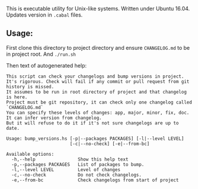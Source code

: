 This is executable utility for Unix-like systems. Written under Ubuntu 16.04.
Updates version in `.cabal` files.

## Usage:

First clone this directory to project directory and ensure `CHANGELOG.md` to be in project root.
And `./run.sh`

Then text of autogenerated help:

```
This script can check your changelogs and bump versions in project.
It's rigorous. Check will fail if any commit or pull request from git history is missed.
It assumes to be run in root directory of project and that changelog is here.
Project must be git repository, it can check only one changelog called `CHANGELOG.md`
You can specify these levels of changes: app, major, minor, fix, doc.
It can infer version from changelog.
But it will refuse to do it if it's not sure changelogs are up to date.

Usage: bump_versions.hs [-p|--packages PACKAGES] [-l|--level LEVEL]
                        [-c|--no-check] [-e|--from-bc]

Available options:
  -h,--help                Show this help text
  -p,--packages PACKAGES   List of packages to bump.
  -l,--level LEVEL         Level of changes
  -c,--no-check            Do not check changelogs.
  -e,--from-bc             Check changelogs from start of project
```
